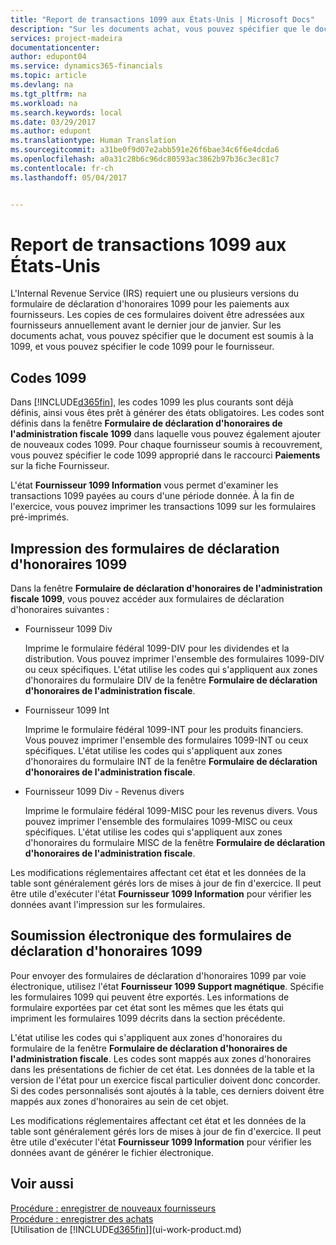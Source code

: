 ```yaml
---
title: "Report de transactions 1099 aux États-Unis | Microsoft Docs"
description: "Sur les documents achat, vous pouvez spécifier que le document est soumis à la 1099, et vous pouvez spécifier le code 1099 pour le fournisseur."
services: project-madeira
documentationcenter: 
author: edupont04
ms.service: dynamics365-financials
ms.topic: article
ms.devlang: na
ms.tgt_pltfrm: na
ms.workload: na
ms.search.keywords: local
ms.date: 03/29/2017
ms.author: edupont
ms.translationtype: Human Translation
ms.sourcegitcommit: a31be0f9d07e2abb591e26f6bae34c6f6e4dcda6
ms.openlocfilehash: a0a31c28b6c96dc80593ac3862b97b36c3ec81c7
ms.contentlocale: fr-ch
ms.lasthandoff: 05/04/2017


---
```

# <a name="reporting-1099-transactions-in-the-us"></a>Report de transactions 1099 aux États-Unis
L'Internal Revenue Service (IRS) requiert une ou plusieurs versions du formulaire de déclaration d'honoraires 1099 pour les paiements aux fournisseurs. Les copies de ces formulaires doivent être adressées aux fournisseurs annuellement avant le dernier jour de janvier. Sur les documents achat, vous pouvez spécifier que le document est soumis à la 1099, et vous pouvez spécifier le code 1099 pour le fournisseur.  

## <a name="1099-codes"></a>Codes 1099
Dans [!INCLUDE[d365fin](includes/d365fin_md.md)], les codes 1099 les plus courants sont déjà définis, ainsi vous êtes prêt à générer des états obligatoires. Les codes sont définis dans la fenêtre **Formulaire de déclaration d'honoraires de l'administration fiscale 1099** dans laquelle vous pouvez également ajouter de nouveaux codes 1099. Pour chaque fournisseur soumis à recouvrement, vous pouvez spécifier le code 1099 approprié dans le raccourci **Paiements** sur la fiche Fournisseur.  

L'état **Fournisseur 1099 Information** vous permet d'examiner les transactions 1099 payées au cours d'une période donnée. À la fin de l'exercice, vous pouvez imprimer les transactions 1099 sur les formulaires pré-imprimés.  

## <a name="printing-1099-tax-forms"></a>Impression des formulaires de déclaration d'honoraires 1099
Dans la fenêtre **Formulaire de déclaration d'honoraires de l'administration fiscale 1099**, vous pouvez accéder aux formulaires de déclaration d'honoraires suivantes :  

* Fournisseur 1099 Div  

  Imprime le formulaire fédéral 1099-DIV pour les dividendes et la distribution. Vous pouvez imprimer l'ensemble des formulaires 1099-DIV ou ceux spécifiques. L'état utilise les codes qui s'appliquent aux zones d'honoraires du formulaire DIV de la fenêtre **Formulaire de déclaration d'honoraires de l'administration fiscale**.  
* Fournisseur 1099 Int  

  Imprime le formulaire fédéral 1099-INT pour les produits financiers. Vous pouvez imprimer l'ensemble des formulaires 1099-INT ou ceux spécifiques. L'état utilise les codes qui s'appliquent aux zones d'honoraires du formulaire INT de la fenêtre **Formulaire de déclaration d'honoraires de l'administration fiscale**.  
* Fournisseur 1099 Div - Revenus divers  

  Imprime le formulaire fédéral 1099-MISC pour les revenus divers. Vous pouvez imprimer l'ensemble des formulaires 1099-MISC ou ceux spécifiques. L'état utilise les codes qui s'appliquent aux zones d'honoraires du formulaire MISC de la fenêtre **Formulaire de déclaration d'honoraires de l'administration fiscale**.  

Les modifications réglementaires affectant cet état et les données de la table sont généralement gérés lors de mises à jour de fin d'exercice.
Il peut être utile d'exécuter l'état **Fournisseur 1099 Information** pour vérifier les données avant l'impression sur les formulaires.

## <a name="submitting-1099-tax-forms-electronically"></a>Soumission électronique des formulaires de déclaration d'honoraires 1099
Pour envoyer des formulaires de déclaration d'honoraires 1099 par voie électronique, utilisez l'état **Fournisseur 1099 Support magnétique**. Spécifie les formulaires 1099 qui peuvent être exportés. Les informations de formulaire exportées par cet état sont les mêmes que les états qui impriment les formulaires 1099 décrits dans la section précédente.  

L'état utilise les codes qui s'appliquent aux zones d'honoraires du formulaire de la fenêtre **Formulaire de déclaration d'honoraires de l'administration fiscale**. Les codes sont mappés aux zones d'honoraires dans les présentations de fichier de cet état. Les données de la table et la version de l'état pour un exercice fiscal particulier doivent donc concorder. Si des codes personnalisés sont ajoutés à la table, ces derniers doivent être mappés aux zones d'honoraires au sein de cet objet.  

Les modifications réglementaires affectant cet état et les données de la table sont généralement gérés lors de mises à jour de fin d'exercice.
Il peut être utile d'exécuter l'état **Fournisseur 1099 Information** pour vérifier les données avant de générer le fichier électronique.  

## <a name="see-also"></a>Voir aussi
[Procédure : enregistrer de nouveaux fournisseurs](purchasing-how-register-new-vendors.md)  
[Procédure : enregistrer des achats](purchasing-how-record-purchases.md)  
[Utilisation de [!INCLUDE[d365fin](includes/d365fin_md.md)]](ui-work-product.md)  

